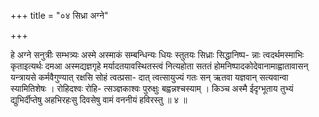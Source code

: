+++
title = "०४ सिध्रा अग्ने"

+++

हे अग्ने सनुत्रीः सम्भत्र्यः अस्मे अस्माकं सम्बन्धिन्यः धियः स्तुतयः सिध्राः सिद्धानिष्प- न्नाः त्वदर्थमस्माभिः कृताइत्यर्थः दमआ अस्मद्यज्ञगृहे मर्यादतयावस्थितस्त्वं नित्यहोता सततं होमनिष्पादकोदेवानामाह्वातावासन् यन्त्रायसे कर्मवैगुण्यात् रक्षसि सोहं त्वत्प्रसा- दात् त्वत्सायुज्यं गतः सन् ऋतवा यज्ञवान् सत्यवान्वा स्यामितिशेषः । रोहिदश्वः रोहि- त्सञ्ज्ञकाश्वः पुरुक्षुः बह्वन्नश्चस्याम् । किञ्च अस्मै ईदृग्भूताय तुभ्यं द्युभिर्दीप्तेषु अहभिरहःसु दिवसेषु वामं वननीयं हविरस्तु ॥ ४ ॥
